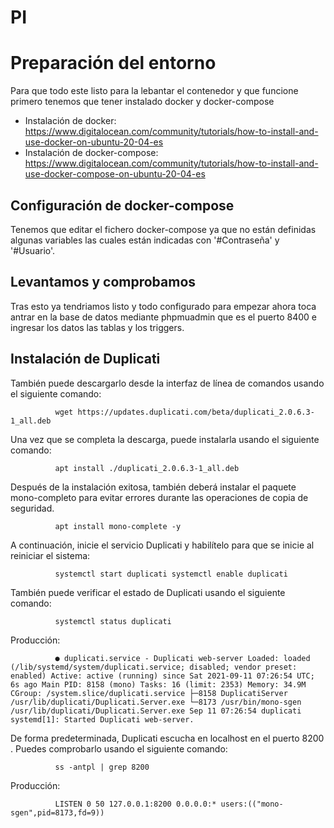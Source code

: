 # PI

<h1>Preparación del entorno</h1>
Para que todo este listo para la lebantar el contenedor y que funcione primero tenemos que tener instalado docker y docker-compose

- Instalación de docker: https://www.digitalocean.com/community/tutorials/how-to-install-and-use-docker-on-ubuntu-20-04-es
- Instalación de docker-compose: https://www.digitalocean.com/community/tutorials/how-to-install-and-use-docker-compose-on-ubuntu-20-04-es

<h2>Configuración de docker-compose</h2>
Tenemos que editar el fichero docker-compose ya que no están definidas algunas variables las cuales están indicadas con '#Contraseña' y '#Usuario'.

<h2>Levantamos y comprobamos</h2>
Tras esto ya tendriamos listo y todo configurado para empezar ahora toca antrar en la base de datos mediante phpmuadmin que es el puerto 8400 e ingresar los datos las tablas y los triggers.

<h2>Instalación de Duplicati</h2>
También puede descargarlo desde la interfaz de línea de comandos usando el siguiente comando:


             

              wget https://updates.duplicati.com/beta/duplicati_2.0.6.3-1_all.deb
             
Una vez que se completa la descarga, puede instalarla usando el siguiente comando:


             

              apt install ./duplicati_2.0.6.3-1_all.deb
             
Después de la instalación exitosa, también deberá instalar el paquete mono-completo para evitar errores durante las operaciones de copia de seguridad.


             

              apt install mono-complete -y
             
A continuación, inicie el servicio Duplicati y habilítelo para que se inicie al reiniciar el sistema:


             

              systemctl start duplicati systemctl enable duplicati
             
También puede verificar el estado de Duplicati usando el siguiente comando:


             

              systemctl status duplicati
             
Producción:


             

              ● duplicati.service - Duplicati web-server Loaded: loaded (/lib/systemd/system/duplicati.service; disabled; vendor preset: enabled) Active: active (running) since Sat 2021-09-11 07:26:54 UTC; 6s ago Main PID: 8158 (mono) Tasks: 16 (limit: 2353) Memory: 34.9M CGroup: /system.slice/duplicati.service ├─8158 DuplicatiServer /usr/lib/duplicati/Duplicati.Server.exe └─8173 /usr/bin/mono-sgen /usr/lib/duplicati/Duplicati.Server.exe Sep 11 07:26:54 duplicati systemd[1]: Started Duplicati web-server.
             
De forma predeterminada, Duplicati escucha en localhost en el puerto 8200 . Puedes comprobarlo usando el siguiente comando:


             

              ss -antpl | grep 8200
             
Producción:


             

              LISTEN 0 50 127.0.0.1:8200 0.0.0.0:* users:(("mono-sgen",pid=8173,fd=9))
            
